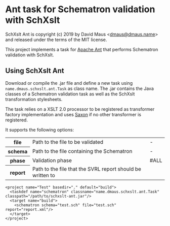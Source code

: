 Ant task for Schematron validation with SchXslt
==

SchXslt Ant is copyright (c) 2019 by David Maus &lt;dmaus@dmaus.name&gt; and released under the
terms of the MIT license.

This project implements a task for [Apache Ant](https://ant.apache.org/) that performs Schematron
validation with SchXslt.

## Using SchXslt Ant

Download or compile the .jar file and define a new task using ```name.dmaus.schxslt.ant.Task``` as
class name. The .jar contains the Java classes of a Schematron validation task as well as the
SchXslt transformation stylesheets.

The task relies on a XSLT 2.0 processor to be registered as transformer factory implementation and
uses [Saxon](https://saxonica.com) if no other transformer is registered.

It supports the following options:

<table>
    <tbody>
        <tr>
            <th>file</th>
            <td>Path to the file to be validated</td>
            <td>-</td>
        </tr>
        <tr>
            <th>schema</th>
            <td>Path to the file containing the Schematron</td>
            <td>-</td>
        </tr>
        <tr>
            <th>phase</th>
            <td>Validation phase</td>
            <td>#ALL</td>
        </tr>
        <tr>
            <th>report</th>
            <td>Path to the file that the SVRL report should be written to</td>
            <td></td>
        </tr>
    </tbody>
</table>

```
<project name="Test" basedir="." default="build">
  <taskdef name="schematron" classname="name.dmaus.schxslt.ant.Task" classpath="/path/to/schxslt-ant.jar"/>
  <target name="build">
    <schematron schema="test.sch" file="test.sch" report="report.xml"/>
  </target>
</project>
```
